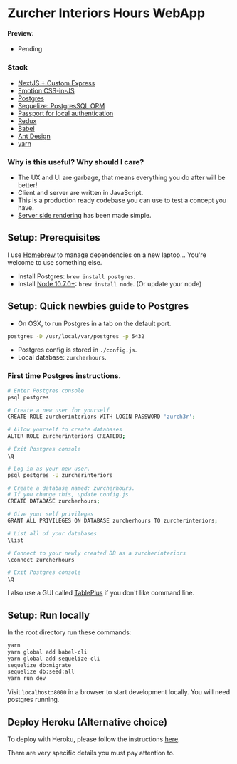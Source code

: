 # Zurcher Interiors Hours WebApp

#### Preview:

- Pending

### Stack

- [NextJS + Custom Express](https://github.com/zeit/next.js/)
- [Emotion CSS-in-JS](https://github.com/emotion-js/emotion)
- [Postgres](https://www.postgresql.org/)
- [Sequelize: PostgresSQL ORM](http://docs.sequelizejs.com/)
- [Passport for local authentication](http://passportjs.org/)
- [Redux](http://redux.js.org/)
- [Babel](https://babeljs.io/)
- [Ant Design](https://ant.design/)
- [yarn](https://yarnpkg.com/en/)

### Why is this useful? Why should I care?

- The UX and UI are garbage, that means everything you do after will be better!
- Client and server are written in JavaScript.
- This is a production ready codebase you can use to test a concept you have.
- [Server side rendering](https://zeit.co/blog/next2) has been made simple.

## Setup: Prerequisites

I use [Homebrew](https://brew.sh/) to manage dependencies on a new laptop... You're welcome to use something else.

- Install Postgres: `brew install postgres`.
- Install [Node 10.7.0+](https://nodejs.org/en/): `brew install node`. (Or update your node)

## Setup: Quick newbies guide to Postgres

- On OSX, to run Postgres in a tab on the default port.

```sh
postgres -D /usr/local/var/postgres -p 5432
```

- Postgres config is stored in `./config.js`.
- Local database: `zurcherhours`.


### First time Postgres instructions.

```sh
# Enter Postgres console
psql postgres

# Create a new user for yourself
CREATE ROLE zurcherinteriors WITH LOGIN PASSWORD 'zurch3r';

# Allow yourself to create databases
ALTER ROLE zurcherinteriors CREATEDB;

# Exit Postgres console
\q

# Log in as your new user.
psql postgres -U zurcherinteriors

# Create a database named: zurcherhours.
# If you change this, update config.js
CREATE DATABASE zurcherhours;

# Give your self privileges
GRANT ALL PRIVILEGES ON DATABASE zurcherhours TO zurcherinteriors;

# List all of your databases
\list

# Connect to your newly created DB as a zurcherinteriors
\connect zurcherhours

# Exit Postgres console
\q
```

I also use a GUI called [TablePlus](https://tableplus.io/) if you don't like command line.

## Setup: Run locally

In the root directory run these commands:

```sh
yarn
yarn global add babel-cli
yarn global add sequelize-cli
sequelize db:migrate
sequelize db:seed:all
yarn run dev
```

Visit `localhost:8000` in a browser to start development locally. You will need postgres running.

## Deploy Heroku (Alternative choice)

To deploy with Heroku, please follow the instructions [here](https://github.com/jimmylee/next-postgres/blob/master/HEROKU.md).

There are very specific details you must pay attention to.

